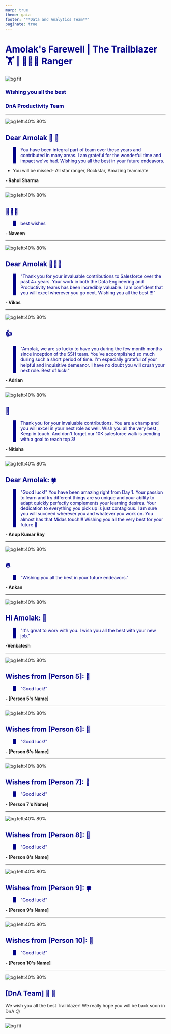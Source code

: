 ```yaml
---
marp: true
theme: gaia
footer: '**Data and Analytics Team**'
paginate: true
---
```



#  Amolak's Farewell | The Trailblazer 🏋️ | 🌟🌟🌟 Ranger


![bg fit](https://www.salesforce.com/blog/wp-content/uploads/sites/2/2024/04/2024-05-360Blog-MascotGroup-1500x844-WithoutGenie.png?w=889&h=500)


### Wishing you all the best

### DnA Productivity Team

---

![bg left:40% 80%](https://rahulcodewiz.github.io/amolak_farewell/images/10.jpg)
## Dear Amolak 💐 🤟


> You have been integral part of team over these years and contributed in many areas. I am grateful for the wonderful time and impact we've had. Wishing you all the best in your future endeavors.

- You will be missed- All star ranger, Rockstar, Amazing teammate


**- Rahul Sharma**

---


![bg left:40% 80%](https://rahulcodewiz.github.io/amolak_farewell/images/2.jpg)
## 🌟🌟🌟

> best wishes

**- Naveen**

---


![bg left:40% 80%](https://rahulcodewiz.github.io/amolak_farewell/images/IMG-20231029-WA0018.jpg)
## Dear Amolak 🌟🌟🌟

> "Thank you for your invaluable contributions to Salesforce over the past 4+ years. Your work in both the Data Engineering and Productivity teams has been incredibly valuable. I am confident that you will excel wherever you go next. Wishing you all the best !!!"

**- Vikas**

---

![bg left:40% 80%](https://www.salesforce.com/blog/wp-content/uploads/sites/2/2021/12/2021-12-360Blog-2D-IndividualIllustrations-Astro.png)

## 👍

> "Amolak, we are so lucky to have you during the few month months since inception of the SSH team.  You've accomplished so much during such a short period of time.  I'm especially grateful of your helpful and inquisitive demeanor.  I have no doubt you will crush your next role.  Best of luck!"

**- Adrian**


---

![bg left:40% 80%](https://rahulcodewiz.github.io/amolak_farewell/images/6.jpg)

## 💫

> Thank you for your invaluable contributions. You are a champ and you will excel in your next role as well. Wish you all the very best , Keep in touch. And don't forget our 10K salesforce walk is pending with a goal to reach top  3!

**- Nitisha**

---

![bg left:40% 80%](https://rahulcodewiz.github.io/amolak_farewell/images/6.jpg)

## Dear Amolak: 🍀

> "Good luck!"
> You have been amazing right from Day 1. Your passion to learn and try different things are so unique and your ability to adapt quickly perfectly complements your learning desires. Your dedication to everything you pick up is just contagious. I am sure you will succeed wherever you and whatever you work on. You almost has that Midas touch!!! Wishing you all the very best for your future 🚀 

**- Anup Kumar Ray**

---

![bg left:40% 80%](https://www.salesforce.com/blog/wp-content/uploads/sites/2/2021/12/2021-12-360Blog-2D-IndividualIllustrations-Ruth.png)

## 🔥

> "Wishing you all the best in your future endeavors."

**- Ankan**

---

![bg left:40% 80%](https://www.salesforce.com/blog/wp-content/uploads/sites/2/2023/05/2023-05-360Blog-ContextualDriver-Zig-567x844-1.png)

## Hi Amolak: 🌈

> "It's great to work with you. I wish you all the best with your new job."

**-Venkatesh**

---

![bg left:40% 80%](https://example.com/codey-mascot.jpg)
## Wishes from [Person 5]: 🎯

> "Good luck!"

**- [Person 5's Name]**

---

![bg left:40% 80%](https://example.com/astro-mascot.jpg)
## Wishes from [Person 6]: 🚀

> "Good luck!"

**- [Person 6's Name]**

---

![bg left:40% 80%](https://example.com/codey-mascot.jpg)
## Wishes from [Person 7]: 🌻

> "Good luck!"

**- [Person 7's Name]**

---

![bg left:40% 80%](https://example.com/astro-mascot.jpg)
## Wishes from [Person 8]: 🤗

> "Good luck!"

**- [Person 8's Name]**

---

![bg left:40% 80%](https://example.com/codey-mascot.jpg)
## Wishes from [Person 9]: 🍀

> "Good luck!"

**- [Person 9's Name]**

---

![bg left:40% 80%](https://example.com/astro-mascot.jpg)
## Wishes from [Person 10]: 💐

> "Good luck!"

**- [Person 10's Name]**

---
![bg left:40% 80%](https://rahulcodewiz.github.io/amolak_farewell/images/N.png)

## [DnA Team] 💼 🌟

We wish you all the best Trailblazer! We really hope you will be back soon in DnA 😜

---

![bg fit](https://www.appdraft.com/wp-content/uploads/2021/11/character-hearts.png)



<style>
@import url('https://fonts.googleapis.com/css2?family=Caveat:wght@400;700&display=swap');
section {
  font-family: 'Caveat', cursive;
  background-color: lightblue;
}
h1, h2, h3, h4 {
  color: darkblue;
}
blockquote {
  border-left: 10px solid darkblue;
  color: darkblue;
}

/* Slide-specific styles */
section:nth-of-type(1) {
  animation: fadeIn 2s;
}
section:nth-of-type(2) {
  animation: slideInLeft 2s;
}
section:nth-of-type(3) {
  animation: slideInRight 2s;
}
section:nth-of-type(4) {
  animation: bounceIn 2s;
}
section:nth-of-type(5) {
  animation: zoomIn 2s;
}
section:nth-of-type(6) {
  animation: rotateIn 2s;
}
section:nth-of-type(7) {
  animation: slideInUp 2s;
}
section:nth-of-type(8) {
  animation: flipInX 2s;
}
section:nth-of-type(9) {
  animation: flipInY 2s;
}
section:nth-of-type(10) {
  animation: lightSpeedIn 2s;
}
section:nth-of-type(11) {
  animation: jackInTheBox 2s;
}
section:nth-of-type(12) {
  animation: rollIn 2s;
}

/* Keyframes for animations */
@keyframes fadeIn {
  from { opacity: 0; }
  to { opacity: 1; }
}
@keyframes slideInLeft {
  from { transform: translateX(-100%); }
  to { transform: translateX(0); }
}
@keyframes slideInRight {
  from { transform: translateX(100%); }
  to { transform: translateX(0); }
}
@keyframes bounceIn {
  from, 20%, 40%, 60%, 80%, to {
    animation-timing-function: cubic-bezier(0.215, 0.610, 0.355, 1.000);
  }
  0% {
    opacity: 0;
    transform: scale3d(.3, .3, .3);
  }
  20% {
    transform: scale3d(1.1, 1.1, 1.1);
  }
  40% {
    transform: scale3d(.9, .9, .9);
  }
  60% {
    opacity: 1;
    transform: scale3d(1.03, 1.03, 1.03);
  }
  80% {
    transform: scale3d(.97, .97, .97);
  }
  to {
    opacity: 1;
    transform: scale3d(1, 1, 1);
  }
}
@keyframes zoomIn {
  from { opacity: 0; transform: scale(.3); }
  50% { opacity: 1; }
}
@keyframes rotateIn {
  from { transform: rotate3d(0, 0, 1, -200deg); opacity: 0; }
  to { transform: rotate3d(0, 0, 1, 0deg); opacity: 1; }
}
@keyframes slideInUp {
  from { transform: translateY(100%); }
  to { transform: translateY(0); }
}
@keyframes flipInX {
  from {
    transform: perspective(400px) rotateX(90deg);
    animation-timing-function: ease-in;
    opacity: 0;
  }
  40% {
    transform: perspective(400px) rotateX(-10deg);
    animation-timing-function: ease-in;
    opacity: 1;
  }
  70% {
    transform: perspective(400px) rotateX(10deg);
    animation-timing-function: ease-in;
  }
  to {
    transform: perspective(400px) rotateX(0);
    animation-timing-function: ease-in;
  }
}
@keyframes flipInY {
  from {
    transform: perspective(400px) rotateY(90deg);
    animation-timing-function: ease-in;
    opacity: 0;
  }
  40% {
    transform: perspective(400px) rotateY(-10deg);
    animation-timing-function: ease-in;
    opacity: 1;
  }
  70% {
    transform: perspective(400px) rotateY(10deg);
    animation-timing-function: ease-in;
  }
  to {
    transform: perspective(400px) rotateY(0);
    animation-timing-function: ease-in;
  }
}
@keyframes lightSpeedIn {
  from {
    transform: translate3d(100%, 0, 0) skewX(-30deg);
    opacity: 0;
  }
  60% {
    transform: skewX(20deg);
    opacity: 1;
  }
  80% {
    transform: skewX(-5deg);
    opacity: 1;
  }
  to {
    transform: none;
    opacity: 1;
  }
}
@keyframes jackInTheBox {
  from {
    opacity: 0;
    transform: scale(0.1) rotate(30deg);
    transform-origin: center bottom;
  }
  50% {
    transform: rotate(-10deg);
  }
  70% {
    transform: rotate(3deg);
  }
  to {
    opacity: 1;
    transform: scale(1);
  }
}
@keyframes rollIn {
  from {
    opacity: 0;
    transform: translate3d(-100%, 0, 0) rotate3d(0, 0, 1, -120deg);
  }
  to {
    opacity: 1;
    transform: none;
  }
}

</style>
